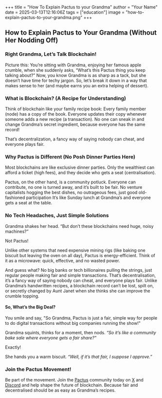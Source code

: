 +++
title = "How To Explain Pactus to your Grandma"
author = "Your Name"
date = 2025-03-13T12:16:06Z
tags = ["education"]
image = "how-to-explain-pactus-to-your-grandma.png"
+++

## How to Explain Pactus to Your Grandma (Without Her Nodding Off)

### Right Grandma, Let’s Talk Blockchain!

Picture this: You’re sitting with Grandma, enjoying her famous apple crumble, when she suddenly asks,
“What’s this Pactus thing you keep talking about?”
Now, you know Grandma is as sharp as a tack, but she doesn’t have time for techy jargon. So, let’s
break it down in a way that makes sense to her (and maybe earns you an extra helping of dessert).

### What is Blockchain? (A Recipe for Understanding)

Think of blockchain like your family recipe book:
Every family member (node) has a copy of the book.
Everyone updates their copy whenever someone adds a new recipe (a transaction).
No one can sneak in and change Grandma’s secret ingredient, because everyone has the same record!

That’s decentralization, a fancy way of saying nobody can cheat, and everyone plays fair.

### Why Pactus is Different (No Posh Dinner Parties Here)

Most blockchains are like exclusive dinner parties. Only the wealthiest can afford a ticket (high fees),
and they decide who gets a seat (centralisation).

Pactus, on the other hand, is a community potluck. Everyone can contribute, no one is turned away, and
it’s built to be fair. No venture capitalists hogging the best dishes, no outrageous fees, just good
old-fashioned participation It’s like Sunday lunch at Grandma’s and everyone gets a seat at the table.

### No Tech Headaches, Just Simple Solutions

Grandma shakes her head. “But don’t these blockchains need huge, noisy machines?”

Not Pactus!

Unlike other systems that need expensive mining rigs (like baking one biscuit but leaving the oven on
all day), Pactus is energy-efficient. Think of it as a microwave: quick, effective, and no wasted power.

And guess what? No big banks or tech billionaires pulling the strings, just regular people making fair
and simple transactions. That’s decentralisation, it’s a fancy way of saying nobody can cheat, and
everyone plays fair. Unlike Grandma’s handwritten recipes, a blockchain record can’t be lost, spilt
on, or secretly changed by Aunt Janet when she thinks she can improve the crumble topping.

#### So, What’s the Big Deal?

You smile and say, "So Grandma, Pactus is just a fair, simple way for people to do digital transactions
without big companies running the show!"

Grandma squints, thinks for a moment, then nods. _“So it’s like a community bake sale where everyone gets_
_a fair share?”_

Exactly!

She hands you a warm biscuit. _“Well, if it’s that fair, I suppose I approve.”_

### Join the Pactus Movement!

Be part of the movement. Join the [Pactus](https://pactus.org/) community today on
[X](https://x.com/pactuschain/) and [Discord](https://discord.com/invite/pactus) and help shape the
future of blockchain. Because fair and decentralised should be as easy as Grandma’s recipes.
